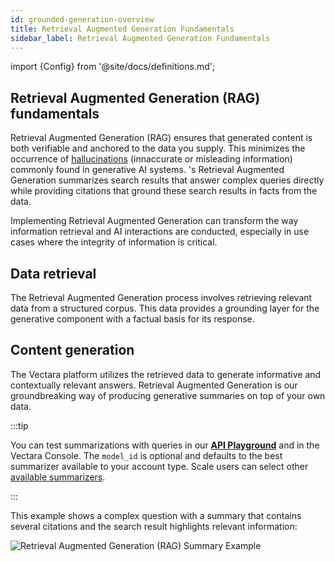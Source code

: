 ```yaml
---
id: grounded-generation-overview
title: Retrieval Augmented Generation Fundamentals
sidebar_label: Retrieval Augmented Generation Fundamentals
---
```


import {Config} from '@site/docs/definitions.md';

## Retrieval Augmented Generation (RAG) fundamentals

Retrieval Augmented Generation (RAG) ensures that generated content is both 
verifiable and anchored to the data you supply. This minimizes the occurrence 
of [hallucinations](https://vectara.com/avoiding-hallucinations-in-llm-powered-applications/) (innaccurate or 
misleading information) commonly found in generative AI systems. <Config v="names.product"/>'s
Retrieval Augmented Generation summarizes search results that answer complex 
queries directly while providing citations that ground these search results in 
facts from the data.

Implementing Retrieval Augmented Generation can transform the way information 
retrieval and AI interactions are conducted, especially in use cases where the 
integrity of information is critical.

## Data retrieval

The Retrieval Augmented Generation process involves retrieving relevant data 
from a structured corpus. This data provides a grounding layer for the 
generative component with a factual basis for its response.

## Content generation

The Vectara platform utilizes the retrieved data to generate informative and 
contextually relevant answers. Retrieval Augmented Generation is our 
groundbreaking way of producing generative summaries on top of your own data.

:::tip

You can test summarizations with queries in our [**API Playground**](/docs/rest-api/query) and 
in the Vectara Console. The `model_id` is optional and defaults to 
the best summarizer available to your account type. Scale users can 
select other [available summarizers](/docs/learn/grounded-generation/select-a-summarizer).

:::

This example shows a complex question with a summary that contains several 
citations and the search result highlights relevant information:

![Retrieval Augmented Generation (RAG) Summary Example](/img/grounded_generation_summary_example.png)
